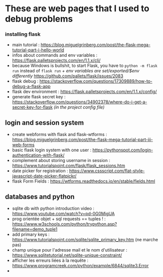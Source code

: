 # These are web pages that I used to debug problems

### installing flask
- main tutorial : https://blog.miguelgrinberg.com/post/the-flask-mega-tutorial-part-i-hello-world
- infos about commands and env variables : https://flask.palletsprojects.com/en/1.1.x/cli/
- because Windows is bullshit, to start Flask, you have to `python -m flask run` instead of `flask run` *+ env variables are set/exported/$env differently* https://github.com/pallets/flask/issues/2083
- flask debug : https://stackoverflow.com/questions/17309889/how-to-debug-a-flask-app
- flask dev environment : https://flask.palletsprojects.com/en/1.1.x/config/
- generate flask secret key : https://stackoverflow.com/questions/34902378/where-do-i-get-a-secret-key-for-flask *(in the project config file)*

## login and session system
- create webforms with flask and flask-wtforms : https://blog.miguelgrinberg.com/post/the-flask-mega-tutorial-part-iii-web-forms
- basic flask login system with one user : https://pythonspot.com/login-authentication-with-flask/
- complement about storing username in session : https://www.tutorialspoint.com/flask/flask_sessions.htm
- date picker for registration : https://www.cssscript.com/flat-style-javascript-date-picker-flatpickr/
- flask Form Fields : https://wtforms.readthedocs.io/en/stable/fields.html

## databases and python
- sqlite db with python introduction video : https://www.youtube.com/watch?v=pd-0G0MigUA
- prog orientée objet + sql requests == tuples ! :  https://www.w3schools.com/python/trypython.asp?filename=demo_tuple1
- add primary keys : https://www.tutorialspoint.com/sqlite/sqlite_primary_key.htm (ne marche pas)
- champ unique pour l'adresse mail et le nom d'utilisateur : https://www.sqlitetutorial.net/sqlite-unique-constraint/
- afficher les erreurs liées à la requête : https://www.programcreek.com/python/example/6844/sqlite3.Error
- 
